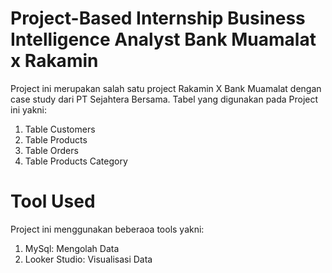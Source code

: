 # Project-Based Internship Business Intelligence Analyst Bank Muamalat x Rakamin
Project ini merupakan salah satu project Rakamin X Bank Muamalat dengan case study dari PT Sejahtera Bersama. Tabel yang digunakan pada Project ini yakni:
1. Table Customers
2. Table Products
3. Table Orders
4. Table Products Category

# Tool Used
Project ini menggunakan beberaoa tools yakni:
1. MySql: Mengolah Data
2. Looker Studio: Visualisasi Data


